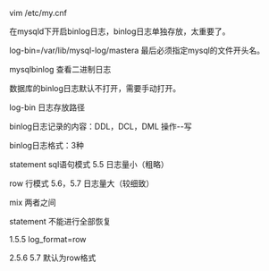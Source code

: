 vim /etc/my.cnf

在mysqld下开启binlog日志，binlog日志单独存放，太重要了。

log-bin=/var/lib/mysql-log/mastera 最后必须指定mysql的文件开头名。

mysqlbinlog 查看二进制日志

数据库的binlog日志默认不打开，需要手动打开。

log-bin 日志存放路径

binlog日志记录的内容：DDL，DCL，DML 操作--写



binlog日志格式：3种

statement    sql语句模式   5.5                    日志量小（粗略）

row               行模式          5.6，5.7            日志量大（较细致）

mix               两者之间    

statement  不能进行全部恢复    



1.5.5 log_format=row

2.5.6 5.7 默认为row格式 